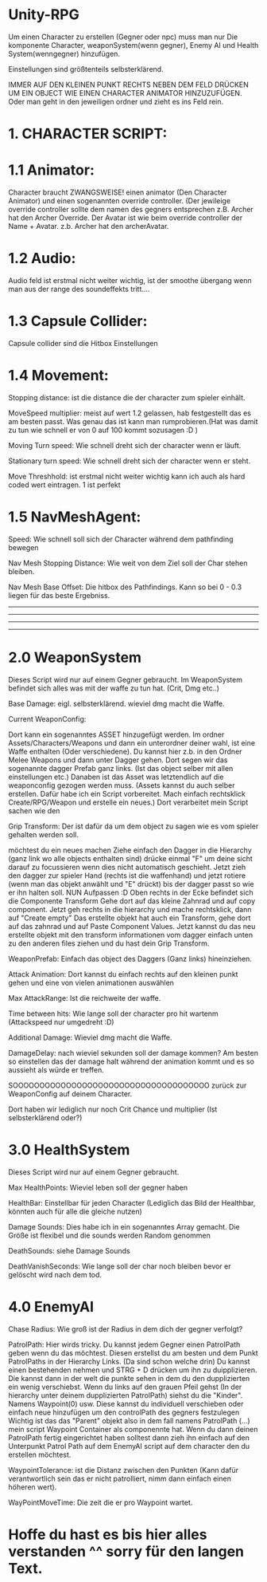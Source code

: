 # Unity-RPG

Um einen Character zu erstellen (Gegner oder npc) muss man nur Die komponente 
Character,
weaponSystem(wenn gegner),
Enemy AI und 
Health System(wenngegner)
hinzufügen.

Einstellungen sind größtenteils selbsterklärend. 

IMMER AUF DEN KLEINEN PUNKT RECHTS NEBEN DEM FELD DRÜCKEN UM EIN OBJECT WIE EINEN CHARACTER ANIMATOR HINZUZUFÜGEN. 
Oder man geht in den jeweiligen ordner und zieht es ins Feld rein.

# 1. CHARACTER SCRIPT:

# 1.1 Animator:
Character braucht ZWANGSWEISE! einen animator (Den Character Animator) und einen sogenannten override controller. (Der jewileige override controller sollte dem namen des gegners entsprechen z.B. Archer hat den Archer Override.
Der Avatar ist wie beim override controller der Name + Avatar. z.b. Archer hat den archerAvatar.

# 1.2 Audio:
Audio feld ist erstmal nicht weiter wichtig, ist der smoothe übergang wenn man aus der range des soundeffekts tritt....

# 1.3 Capsule Collider:
Capsule collider sind die Hitbox Einstellungen

# 1.4 Movement:
Stopping distance:
ist die distance die der character zum spieler einhält.

MoveSpeed multiplier:
meist auf wert 1.2 gelassen, hab festgestellt das es am besten passt. Was genau das ist kann man rumprobieren.(Hat was damit zu tun wie schnell er von 0 auf 100 kommt sozusagen :D    )

Moving Turn speed:
Wie schnell dreht sich der character wenn er läuft.

Stationary turn speed:
Wie schnell dreht sich der character wenn er steht.

Move Threshhold:
ist erstmal nicht weiter wichtig kann ich auch als hard coded wert eintragen. 1 ist perfekt

# 1.5 NavMeshAgent:
Speed:
Wie schnell soll sich der Character während dem pathfinding bewegen

Nav Mesh Stopping Distance:
Wie weit von dem Ziel soll der Char stehen bleiben.

Nav Mesh Base Offset:
Die hitbox des Pathfindings. Kann so bei 0 - 0.3 liegen für das beste Ergebniss.
________________________________________________________________________________________________________________________________________
________________________________________________________________________________________________________________________________________
________________________________________________________________________________________________________________________________________
________________________________________________________________________________________________________________________________________
# 2.0 WeaponSystem
Dieses Script wird nur auf einem Gegner gebraucht.
Im WeaponSystem befindet sich alles was mit der waffe zu tun hat. (Crit, Dmg etc..)

Base Damage:
eigl. selbsterklärend. wieviel dmg macht die Waffe.

Current WeaponConfig:

Dort kann ein sogenanntes ASSET hinzugefügt werden. 
Im ordner Assets/Characters/Weapons
und dann ein unterordner deiner wahl, ist eine Waffe enthalten (Oder verschiedene).
Du kannst hier z.b. in den Ordner Melee Weapons und dann unter Dagger gehen.
Dort segen wir das sogenannte dagger Prefab ganz links. (Ist das object selber mit allen einstellungen etc.)
Danaben ist das Asset was letztendlich auf die weaponconfig gezogen werden muss.
(Assets kannst du auch selber erstellen. Dafür habe ich ein Script vorbereitet. Mach einfach rechtsklick Create/RPG/Weapon
und erstelle ein neues.)
Dort verarbeitet mein Script sachen wie den 

Grip Transform:
Der ist dafür da um dem object zu sagen wie es vom spieler gehalten werden soll.

möchtest du ein neues machen Ziehe einfach den Dagger in die Hierarchy (ganz link wo alle objects enthalten sind)
drücke einmal "F" um deine sicht darauf zu focussieren wenn dies nicht automatisch geschieht.
Jetzt zieh den dagger zur spieler Hand (rechts ist die waffenhand) und
jetzt rotiere (wenn man das objekt anwählt und "E" drückt) bis der dagger passt so wie er ihn halten soll.
NUN Aufpassen :D
Oben rechts in der Ecke befindet sich die Componente Transform Gehe dort auf das kleine Zahnrad und auf copy component.
Jetzt geh rechts in die hierarchy und mache rechtsklick, dann auf "Create empty"
Das erstellte objekt hat auch ein Transform, gehe dort auf das zahnrad und auf Paste Component Values.
Jetzt kannst du das neu erstellte objekt mit den transform informationen vom dagger einfach unten zu den anderen files ziehen und du hast dein Grip Transform.

WeaponPrefab:
Einfach das object des Daggers (Ganz links) hineinziehen.

Attack Animation:
Dort kannst du einfach rechts auf den kleinen punkt gehen und eine von vielen animationen auswählen

Max AttackRange:
Ist die reichweite der waffe.

Time between hits:
Wie lange soll der character pro hit wartenm (Attackspeed nur umgedreht :D)

Additional Damage:
Wieviel dmg macht die Waffe.

DamageDelay:
nach wieviel sekunden soll der damage kommen? Am besten so einstellen das der damage halt während der animation kommt und es so aussieht als würde er treffen.

SOOOOOOOOOOOOOOOOOOOOOOOOOOOOOOOOOOOOO
zurück zur WeaponConfig auf deinem Character.

Dort haben wir lediglich nur noch Crit Chance und multiplier (Ist selbsterklärend oder?)

# 3.0 HealthSystem
Dieses Script wird nur auf einem Gegner gebraucht.

Max HealthPoints:
Wieviel leben soll der gegner haben

HealthBar:
Einstellbar für jeden Character (Lediglich das Bild der Healthbar, könnten auch für alle die gleiche nutzen)

Damage Sounds:
Dies habe ich in ein sogenanntes Array gemacht. Die Größe ist flexibel und die sounds werden Random genommen

DeathSounds:
siehe Damage Sounds

DeathVanishSeconds:
Wie lange soll der char noch bleiben bevor er gelöscht wird nach dem tod.

# 4.0 EnemyAI

Chase Radius:
Wie groß ist der Radius in dem dich der gegner verfolgt?

PatrolPath:
Hier wirds tricky.
Du kannst jedem Gegner einen PatrolPath geben wenn du das möchtest.
Diesen erstellst du am besten und dem Punkt PatrolPaths in der Hierarchy Links. (Da sind schon welche drin)
Du kannst einen bestehenden nehmen und STRG + D drücken um ihn zu duipplizieren.
Die kannst dann in der welt die punkte sehen in dem du den dupplizierten ein wenig verschiebst.
Wenn du links auf den grauen Pfeil gehst (In der hierarchy unter deinem dupplizierten PatrolPath) siehst du die "Kinder".
Namens Waypoint(0) usw. 
Diese kannst du individuell verschieben oder einfach neue hinzufügen um den controlPath des gegners festzulegen
Wichtig ist das das "Parent" objekt also in dem fall namens PatrolPath (...) mein script Waypoint Container als componennte hat.
Wenn du dann deinen PatrolPath fertig eingerichtet haben solltest dann zieh ihn einfach auf den Unterpunkt Patrol Path auf dem
EnemyAI script auf dem character den du erstellen möchtest.

WaypointTolerance:
ist die Distanz zwischen den Punkten (Kann dafür verantwortlich sein das er nicht patrolliert, nimm dann einfach einen höheren wert).

WayPointMoveTime:
Die zeit die er pro Waypoint wartet.

# Hoffe du hast es bis hier alles verstanden ^^ sorry für den langen Text.

